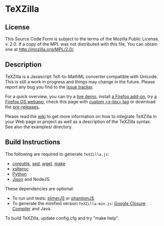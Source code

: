 TeXZilla
========

License
-------

This Source Code Form is subject to the terms of the Mozilla Public
License, v. 2.0. If a copy of the MPL was not distributed with this
file, You can obtain one at http://mozilla.org/MPL/2.0/.

Description
-----------

TeXZilla is a Javascript TeX-to-MathML converter compatible
with Unicode. This is still a work in progress and things may change in the
future. Please report any bug you find to the
[issue tracker](https://github.com/fred-wang/TeXZilla/issues?state=open).

For a quick overview, you can try a
[live demo](http://fred-wang.github.io/TeXZilla/), install
[a Firefox add-on](https://addons.mozilla.org/en-US/firefox/addon/texzilla/),
try [a Firefox OS webapp](http://r-gaia-cs.github.io/TeXZilla-webapp/),
check this page with [custom &lt;x-tex&gt; tag](http://fred-wang.github.io/x-tex/demo/)
or download the [pre-releases](https://github.com/fred-wang/TeXZilla/releases).

Please read the [wiki](https://github.com/fred-wang/TeXZilla/wiki) to get more
information on how to integrate TeXZilla in your Web page or project as well
as a description of the TeXZilla syntax. See also the examples/ directory.

Build Instructions
------------------

The following are required to generate `TeXZilla.js`:

- [coreutils](https://www.gnu.org/software/coreutils/), [sed](https://www.gnu.org/software/sed/), [wget](https://www.gnu.org/software/wget/), [make](https://www.gnu.org/software/make/)
- [xsltproc](http://xmlsoft.org/XSLT/xsltproc2.html)
- [Python](http://www.python.org/)
- [Jison](http://zaach.github.io/jison) and NodeJS.

These dependencies are optional:

- To run unit tests: [slimerJS](http://slimerjs.org/) or [phantomJS](http://phantomjs.org/)
- To generate the minified version `TeXZilla-min.js`: [Google Closure Compiler](https://developers.google.com/closure/compiler/) and Java.

To build TeXZilla, update config.cfg and try "make help".
